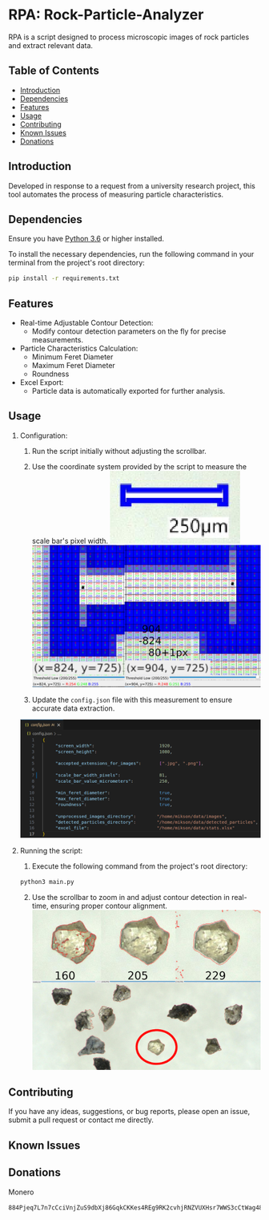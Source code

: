 # RPA: Rock-Particle-Analyzer

RPA is a script designed to process microscopic images of rock particles and extract relevant data.

## Table of Contents

- [Introduction](#introduction)
- [Dependencies](#dependencies)
- [Features](#features)
- [Usage](#usage)
- [Contributing](#contributing)
- [Known Issues](#known-issues)
- [Donations](#donations)

## Introduction

Developed in response to a request from a university research project, this tool automates the process of measuring particle characteristics.

## Dependencies

Ensure you have [Python 3.6](https://www.python.org/downloads/) or higher installed.

To install the necessary dependencies, run the following command in your terminal from the project's root directory:
```bash
pip install -r requirements.txt
```

## Features

- Real-time Adjustable Contour Detection: 
     - Modify contour detection parameters on the fly for precise measurements.
- Particle Characteristics Calculation:
     - Minimum Feret Diameter
     - Maximum Feret Diameter
     - Roundness
- Excel Export: 
     - Particle data is automatically exported for further analysis.

## Usage

1. Configuration:
     1. Run the script initially without adjusting the scrollbar.

     2. Use the coordinate system provided by the script to measure the scale bar's pixel width.
     ![scale-bar](screenshots/ScaleBar.png)
     ![measuring](screenshots/Measuring.png)

     3. Update the `config.json` file with this measurement to ensure accurate data extraction.
     
     ![configuring](screenshots/config.png)
     

2. Running the script:

     1. Execute the following command from the project's root directory:

     ```bash
     python3 main.py
     ```
     2. Use the scrollbar to zoom in and adjust contour detection in real-time, ensuring proper contour alignment.
     ![AdjustRealTime](screenshots/AdjustingScrollbarExample.png)

## Contributing

If you have any ideas, suggestions, or bug reports, please open an issue, submit a pull request or contact me directly.

## Known Issues

## Donations

Monero
```
884Pjeq7L7n7cCciVnjZuS9dbXj86GqkCKKes4REg9RK2cvhjRNZVUXHsr7WWS3cCtWag48N9ASJe5QzRoyWJM4VJEG7Gje
```
